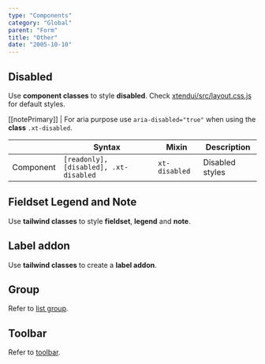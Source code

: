 ```yaml
---
type: "Components"
category: "Global"
parent: "Form"
title: "Other"
date: "2005-10-10"
---
```


## Disabled

Use **component classes** to style **disabled**. Check [xtendui/src/layout.css.js](https://github.com/minimit/xtendui/blob/beta/src/layout.css.js) for default styles.

[[notePrimary]]
| For aria purpose use `aria-disabled="true"` when using the **class** `.xt-disabled`.

<div class="xt-overflow-sub overflow-y-hidden overflow-x-scroll my-4 xt-my-auto w-full">

|               | Syntax                          | Mixin               | Description                   |
| ----------------------- | ----------------------------------------- | ----------------------------- | ----------------------------- |
| Component                  | `[readonly], [disabled], .xt-disabled`                     | `xt-disabled`                | Disabled styles            |

</div>

<demo>
  <demoinline src="demos/components/form/disabled">
  </demoinline>
</demo>

## Fieldset Legend and Note

Use **tailwind classes** to style **fieldset**, **legend** and **note**.

<demo>
  <demoinline src="demos/components/form/fieldset-legend">
  </demoinline>
</demo>

## Label addon

Use **tailwind classes** to create a **label addon**.

<demo>
  <demoinline src="demos/components/form/label-addon">
  </demoinline>
</demo>

## Group

Refer to [list group](/components/list-group).

## Toolbar

Refer to [toolbar](/components/toolbar).
